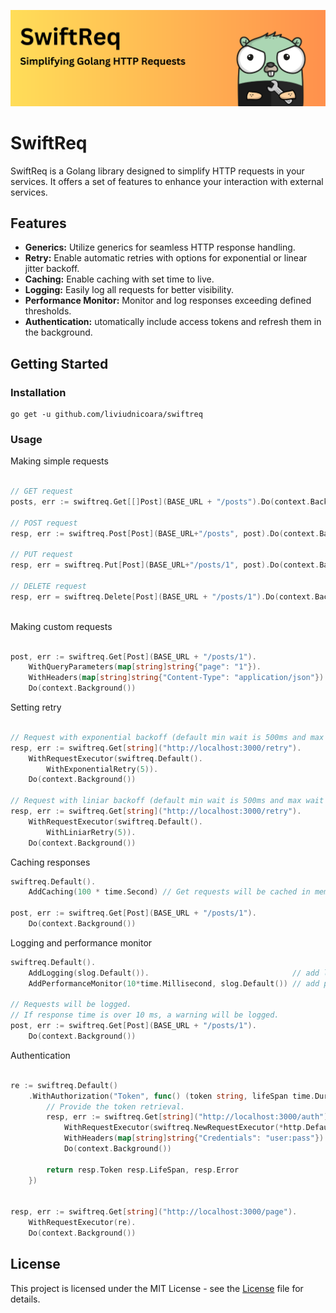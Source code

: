 ![](https://raw.githubusercontent.com/liviudnicoara/liviudnicoara/main/assests/swiftreq.png)

# SwiftReq

SwiftReq is a Golang library designed to simplify HTTP requests in your services. It offers a set of features to enhance your interaction with external services.

## Features

- **Generics:** Utilize generics for seamless HTTP response handling.
- **Retry:** Enable automatic retries with options for exponential or linear jitter backoff.
- **Caching:** Enable caching with set time to live.
- **Logging:** Easily log all requests for better visibility.
- **Performance Monitor:** Monitor and log responses exceeding defined thresholds.
- **Authentication:** utomatically include access tokens and refresh them in the background.

## Getting Started

### Installation

```shell
go get -u github.com/liviudnicoara/swiftreq
```

### Usage

Making simple requests

```go

// GET request
posts, err := swiftreq.Get[[]Post](BASE_URL + "/posts").Do(context.Background())

// POST request
resp, err := swiftreq.Post[Post](BASE_URL+"/posts", post).Do(context.Background())

// PUT request
resp, err = swiftreq.Put[Post](BASE_URL+"/posts/1", post).Do(context.Background())

// DELETE request
resp, err = swiftreq.Delete[Post](BASE_URL + "/posts/1").Do(context.Background())
	
```

Making custom requests

```go

post, err := swiftreq.Get[Post](BASE_URL + "/posts/1").
	WithQueryParameters(map[string]string{"page": "1"}).
	WithHeaders(map[string]string{"Content-Type": "application/json"}).
	Do(context.Background())

```

Setting retry

```go

// Request with exponential backoff (default min wait is 500ms and max wait is 10s)
resp, err := swiftreq.Get[string]("http://localhost:3000/retry").
	WithRequestExecutor(swiftreq.Default().
		WithExponentialRetry(5)).
	Do(context.Background())

// Request with liniar backoff (default min wait is 500ms and max wait is 10s)
resp, err := swiftreq.Get[string]("http://localhost:3000/retry").
	WithRequestExecutor(swiftreq.Default().
		WithLiniarRetry(5)).
	Do(context.Background())

```

Caching responses

```go
swiftreq.Default(). 
	AddCaching(100 * time.Second) // Get requests will be cached in memory for 100 seconds

post, err := swiftreq.Get[Post](BASE_URL + "/posts/1").
	Do(context.Background())

```

Logging and performance monitor

```go
swiftreq.Default(). 
	AddLogging(slog.Default()).                                // add logger
	AddPerformanceMonitor(10*time.Millisecond, slog.Default()) // add performance monitor

// Requests will be logged. 
// If response time is over 10 ms, a warning will be logged.
post, err := swiftreq.Get[Post](BASE_URL + "/posts/1").
	Do(context.Background())

```

Authentication

```go

re := swiftreq.Default()
	.WithAuthorization("Token", func() (token string, lifeSpan time.Duration, err error) {
		// Provide the token retrieval.
		resp, err := swiftreq.Get[string]("http://localhost:3000/auth").
			WithRequestExecutor(swiftreq.NewRequestExecutor(*http.DefaultClient)).
			WithHeaders(map[string]string{"Credentials": "user:pass"}).
			Do(context.Background())

		return resp.Token resp.LifeSpan, resp.Error
	})


resp, err := swiftreq.Get[string]("http://localhost:3000/page").
	WithRequestExecutor(re).
	Do(context.Background())

```


## License
This project is licensed under the MIT License - see the [License](https://raw.githubusercontent.com/liviudnicoara/swiftreq/master/LICENSE) file for details.